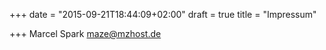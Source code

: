 +++
date = "2015-09-21T18:44:09+02:00"
draft = true
title = "Impressum"

+++
Marcel Spark
maze@mzhost.de
